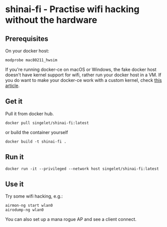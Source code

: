# shinai-fi - Practise wifi hacking without the hardware

## Prerequisites

On your docker host:
```
modprobe mac80211_hwsim
```

If you're running docker-ce on macOS or Windows, the fake docker host doesn't have kernel support for wifi, rather run your docker host in a VM. If you do want to make your docker-ce work with a custom kernel, check [this article](https://medium.com/@notsinge/making-your-own-linuxkit-with-docker-for-mac-5c1234170fb1).

## Get it

Pull it from docker hub.
```
docker pull singelet/shinai-fi:latest
```
or build the container yourself
```
docker build -t shinai-fi .
```

## Run it

```
docker run -it --privileged --network host singelet/shinai-fi:latest
```

## Use it

Try some wifi hacking, e.g.:

```
airmon-ng start wlan0
airodump-ng wlan0
```

You can also set up a mana rogue AP and see a client connect.
